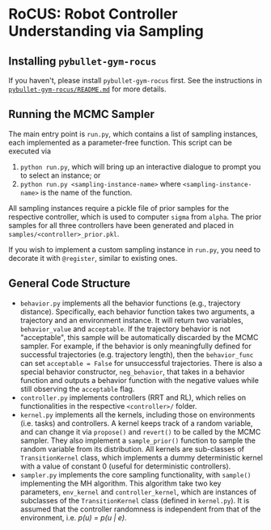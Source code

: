 # RoCUS: Robot Controller Understanding via Sampling

## Installing `pybullet-gym-rocus`
If you haven't, please install `pybullet-gym-rocus` first. See the instructions in [`pybullet-gym-rocus/README.md`](pybullet-gym-rocus/README.md) for more details. 

## Running the MCMC Sampler
The main entry point is `run.py`, which contains a list of sampling instances, each implemented as a parameter-free function. This script can be executed via 
1. `python run.py`, which will bring up an interactive dialogue to prompt you to select an instance; or
2. `python run.py <sampling-instance-name>` where `<sampling-instance-name>` is the name of the function. 

All sampling instances require a pickle file of prior samples for the respective controller, which is used to computer `sigma` from `alpha`. The prior samples for all three controllers have been generated and placed in `samples/<controller>_prior.pkl`. 

If you wish to implement a custom sampling instance in `run.py`, you need to decorate it with `@register`, similar to existing ones. 

## General Code Structure
* `behavior.py` implements all the behavior functions (e.g., trajectory distance). Specifically, each behavior function takes two arguments, a trajectory and an environment instance. It will return two variables, `behavior_value` and `acceptable`. If the trajectory behavior is not "acceptable", this sample will be automatically discarded by the MCMC sampler. For example, if the behavior is only meaningfully defined for successful trajectories (e.g. trajectory length), then the `behavior_func` can set `acceptable = False` for unsuccessful trajectories. There is also a special behavior constructor, `neg_behavior`, that takes in a behavior function and outputs a behavior function with the negative values while still observing the `acceptable` flag. 
* `controller.py` implements controllers (RRT and RL), which relies on functionalities in the respective `<controller>/` folder. 
* `kernel.py` implements all the kernels, including those on environments (i.e. tasks) and controllers. A kernel keeps track of a random variable, and can change it via `propose()` and `revert()` to be called by the MCMC sampler. They also implement a `sample_prior()` function to sample the random variable from its distribution. All kernels are sub-classes of `TransitionKernel` class, which implements a dummy deterministic kernel with a value of constant 0 (useful for deterministic controllers). 
* `sampler.py` implements the core sampling functionality, with `sample()` implementing the MH algorithm. This algorithm take two key parameters, `env_kernel` and `controller_kernel`, which are instances of subclasses of the `TransitionKernel` class (defined in `kernel.py`). It is assumed that the controller randomness is independent from that of the environment, i.e. _p(u) = p(u | e)_. 
